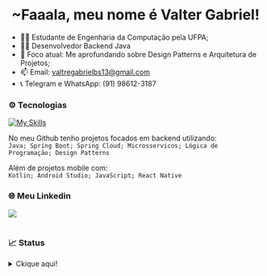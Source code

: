 <h1 align="center">~Faaala, meu nome é Valter Gabriel!</h1>

- 🧑‍🎓 Estudante de Engenharia da Computação pela UFPA; 
- 👨‍💻 Desenvolvedor Backend Java
- 📝 Foco atual: Me aprofundando sobre Design Patterns e Arquitetura de Projetos;
- 📫 Email: valtregabrielbs13@gmail.com
- 📞 Telegram e WhatsApp: (91) 98612-3187

### ⚙️ Tecnologias
[![My Skills](https://skillicons.dev/icons?i=java,kotlin,spring,postgres,mysql,git,github,androidstudio,react)](https://skillicons.dev)
<br>

No meu Github tenho projetos focados em backend utilizando: <br>
`Java; Spring Boot; Spring Cloud; Microsservicos; Lógica de Programação; Design Patterns `

Além de projetos mobile com: <br>
`Kotlin; Android Studio; JavaScript; React Native`

### 🌐 Meu Linkedin
<div>
  <a href="https://www.linkedin.com/in/valter-gabriel/" target="_blank"><img src="https://img.shields.io/badge/-LinkedIn-%230077B5?style=for-the-badge&logo=linkedin&logoColor=white" target="_blank"></a>
</div>
<br>


### 📈 Status
<details>
  <summary>Ckique aqui!</summary>
 
  ![](http://github-profile-summary-cards.vercel.app/api/cards/profile-details?username=ValterGabriell&theme=tokyonight) 
  ![](http://github-profile-summary-cards.vercel.app/api/cards/repos-per-language?username=ValterGabriell&theme=tokyonight) ![](http://github-profile-summary-cards.vercel.app/api/cards/productive-time?username=JoonMarion&theme=tokyonight&utcOffset=8) 
 
</details>
